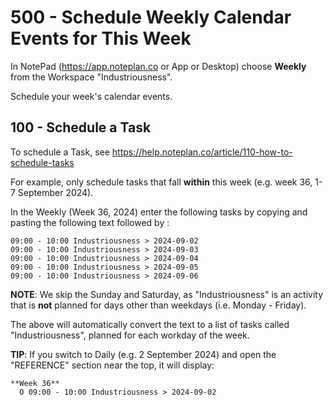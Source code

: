 # 500 - Schedule Weekly Calendar Events for This Week

In NotePad (https://app.noteplan.co or App or Desktop) choose **Weekly** from the Workspace "Industriousness".

Schedule your week's calendar events.

## 100 - Schedule a Task

To schedule a Task, see https://help.noteplan.co/article/110-how-to-schedule-tasks

For example, only schedule tasks that fall **within** this week (e.g. week 36, 1-7 September 2024).

In the Weekly (Week 36, 2024) enter the following tasks by copying and pasting the following text followed by <ENTER>:

```
09:00 - 10:00 Industriousness > 2024-09-02
09:00 - 10:00 Industriousness > 2024-09-03
09:00 - 10:00 Industriousness > 2024-09-04
09:00 - 10:00 Industriousness > 2024-09-05
09:00 - 10:00 Industriousness > 2024-09-06
```

**NOTE**: We skip the Sunday and Saturday, as "Industriousness" is an activity that is **not** planned for days other than weekdays (i.e. Monday - Friday).

The above will automatically convert the text to a list of tasks called "Industriousness", planned for each workday of the week.

**TIP**: If you switch to Daily (e.g. 2 September 2024) and open the "REFERENCE" section near the top, it will display:

```
**Week 36**
  O 09:00 - 10:00 Industriousness > 2024-09-02
```

